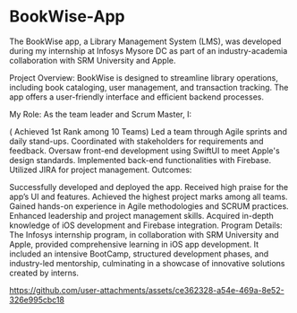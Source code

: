 # BookWise-App

The BookWise app, a Library Management System (LMS), was developed during my internship at Infosys Mysore DC as part of an industry-academia collaboration with SRM University and Apple.

Project Overview:
BookWise is designed to streamline library operations, including book cataloging, user management, and transaction tracking. The app offers a user-friendly interface and efficient backend processes.

My Role:
As the team leader and Scrum Master, I:

( Achieved 1st Rank among 10 Teams)
Led a team through Agile sprints and daily stand-ups.
Coordinated with stakeholders for requirements and feedback.
Oversaw front-end development using SwiftUI to meet Apple's design standards.
Implemented back-end functionalities with Firebase.
Utilized JIRA for project management.
Outcomes:

Successfully developed and deployed the app.
Received high praise for the app’s UI and features.
Achieved the highest project marks among all teams.
Gained hands-on experience in Agile methodologies and SCRUM practices.
Enhanced leadership and project management skills.
Acquired in-depth knowledge of iOS development and Firebase integration.
Program Details:
The Infosys internship program, in collaboration with SRM University and Apple, provided comprehensive learning in iOS app development. It included an intensive BootCamp, structured development phases, and industry-led mentorship, culminating in a showcase of innovative solutions created by interns.


https://github.com/user-attachments/assets/ce362328-a54e-469a-8e52-326e995cbc18

